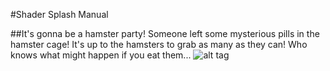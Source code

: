 #Shader Splash Manual

##It's gonna be a hamster party!
Someone left some mysterious pills in the hamster cage!
It's up to the hamsters to grab as many as they can!
Who knows what might happen if you eat them...
![alt tag](http://nccastaff.bournemouth.ac.uk/jmacey/GraphicsLib/Demos/BlankNGL.png)
